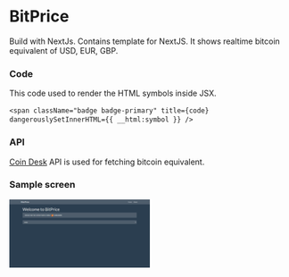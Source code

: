 # BitPrice
Build with NextJs. Contains template for NextJS. It shows realtime bitcoin equivalent of USD, EUR, GBP.

### Code
This code used to render the HTML symbols inside JSX.

```JSX
<span className="badge badge-primary" title={code} dangerouslySetInnerHTML={{ __html:symbol }} />
```

### API

[Coin Desk](https://api.coindesk.com/v1/bpi/currentprice.json) API is used for fetching bitcoin equivalent.

### Sample screen

<img width="50%" src="https://raw.githubusercontent.com/hariprasath2603/NextJs/master/photos/screenshot_home.png" alt="Screen shoot"></img>